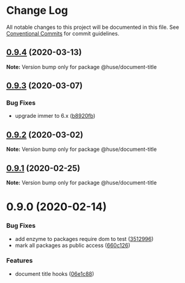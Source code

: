 # Change Log

All notable changes to this project will be documented in this file.
See [Conventional Commits](https://conventionalcommits.org) for commit guidelines.

## [0.9.4](https://github.com/ecomfe/react-hooks/compare/@huse/document-title@0.9.3...@huse/document-title@0.9.4) (2020-03-13)

**Note:** Version bump only for package @huse/document-title





## [0.9.3](https://github.com/ecomfe/react-hooks/compare/@huse/document-title@0.9.2...@huse/document-title@0.9.3) (2020-03-07)


### Bug Fixes

* upgrade immer to 6.x ([b8920fb](https://github.com/ecomfe/react-hooks/commit/b8920fb67a14bd111b543efdcd58b67b8277ba46))





## [0.9.2](https://github.com/ecomfe/react-hooks/compare/@huse/document-title@0.9.1...@huse/document-title@0.9.2) (2020-03-02)

**Note:** Version bump only for package @huse/document-title





## [0.9.1](https://github.com/ecomfe/react-hooks/compare/@huse/document-title@0.9.0...@huse/document-title@0.9.1) (2020-02-25)

**Note:** Version bump only for package @huse/document-title





# 0.9.0 (2020-02-14)


### Bug Fixes

* add enzyme to packages require dom to test ([3512996](https://github.com/ecomfe/react-hooks/commit/351299610b2a960c846c105318146e2575cf2791))
* mark all packages as public access ([660c126](https://github.com/ecomfe/react-hooks/commit/660c1265ee27cb0de0e7b456904a22f4370002d0))


### Features

* document title hooks ([06e1c88](https://github.com/ecomfe/react-hooks/commit/06e1c88bd76e90cbb5a333979302a088578db63a))
